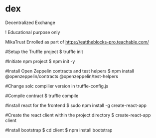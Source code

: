 # dex
Decentralized Exchange

 ! Educational purpose only

MikaTrust Enrolled as part of https://eattheblocks-pro.teachable.com/

#Setup the Truffle project
$ truffle init

#Initiate npm project
$ npm init -y

#Install Open Zeppelin contracts and test helpers
$ npm install @openzeppelin/contracts @openzeppelin/test-helpers

#Change solc compilier version in truffle-config.js

#Compile contract
$ truffle compile

#install react for the frontend
$ sudo npm install -g create-react-app

#Create the react client within the project directory
$ create-react-app client

#Install bootstrap 
$ cd client
$ npm install bootstrap

